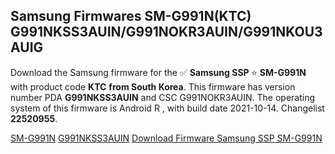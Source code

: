 <h2>Samsung Firmwares SM-G991N(KTC) G991NKSS3AUIN/G991NOKR3AUIN/G991NKOU3AUIG</h2>
Download the Samsung firmware for the ✅ <strong>Samsung SSP </strong> ⭐ <strong>SM-G991N</strong> with product code <strong>KTC</strong> <strong> from South Korea</strong>. This firmware has version number PDA <strong>G991NKSS3AUIN</strong> and CSC G991NOKR3AUIN. The operating system of this firmware is Android R , with build date 2021-10-14. Changelist <strong>22520955</strong>.


[SM-G991N](https://samfirm.shop/samsung/model/SM-G991N)
[G991NKSS3AUIN](https://samfirm.shop/samsung/pda/G991NKSS3AUIN)
[Download Firmware Samsung SSP SM-G991N](https://samfirm.shop/samsung/firmware/465170)
